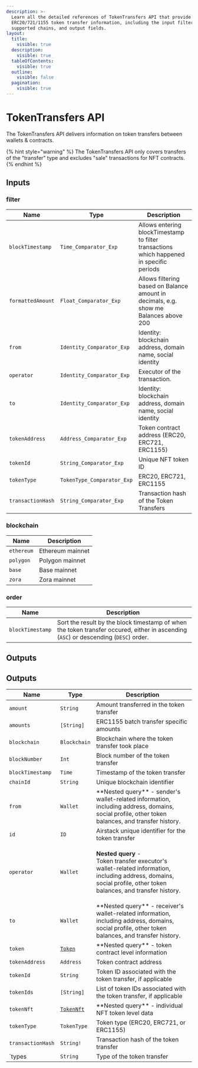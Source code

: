 ```yaml
---
description: >-
  Learn all the detailed references of TokenTransfers API that provide
  ERC20/721/1155 token transfer information, including the input filters,
  supported chains, and output fields.
layout:
  title:
    visible: true
  description:
    visible: true
  tableOfContents:
    visible: true
  outline:
    visible: false
  pagination:
    visible: true
---
```


# TokenTransfers API

The TokenTransfers API delivers information on token transfers between wallets & contracts.

{% hint style="warning" %}
The TokenTransfers API only covers transfers of the "transfer" type and excludes "sale" transactions for NFT contracts.
{% endhint %}

## Inputs

### filter

| Name              | Type                       | Description                                                                              |
| ----------------- | -------------------------- | ---------------------------------------------------------------------------------------- |
| `blockTimestamp`  | `Time_Comparator_Exp`      | Allows entering blockTimestamp to filter transactions which happened in specific periods |
| `formattedAmount` | `Float_Comparator_Exp`     | Allows filtering based on Balance amount in decimals, e.g. show me Balances above 200    |
| `from`            | `Identity_Comparator_Exp`  | Identity: blockchain address, domain name, social identity                               |
| `operator`        | `Identity_Comparator_Exp`  | Executor of the transaction.                                                             |
| `to`              | `Identity_Comparator_Exp`  | Identity: blockchain address, domain name, social identity                               |
| `tokenAddress`    | `Address_Comparator_Exp`   | Token contract address (ERC20, ERC721, ERC1155)                                          |
| `tokenId`         | `String_Comparator_Exp`    | Unique NFT token ID                                                                      |
| `tokenType`       | `TokenType_Comparator_Exp` | ERC20, ERC721, ERC1155                                                                   |
| `transactionHash` | `String_Comparator_Exp`    | Transaction hash of the Token Transfers                                                  |

### blockchain

| Name       | Description      |
| ---------- | ---------------- |
| `ethereum` | Ethereum mainnet |
| `polygon`  | Polygon mainnet  |
| `base`     | Base mainnet     |
| `zora`     | Zora mainnet     |

### order

| Name             | Description                                                                                                                          |
| ---------------- | ------------------------------------------------------------------------------------------------------------------------------------ |
| `blockTimestamp` | Sort the result by the block timestamp of when the token transfer occured, either in ascending (`ASC`) or descending (`DESC`) order. |

## Outputs

## Outputs

| Name              | Type                           | Description                                                                                                                                                                 |
| ----------------- | ------------------------------ | --------------------------------------------------------------------------------------------------------------------------------------------------------------------------- |
| `amount`          | `String`                       | Amount transferred in the token transfer                                                                                                                                    |
| `amounts`         | `[String]`                     | ERC1155 batch transfer specific amounts                                                                                                                                     |
| `blockchain`      | `Blockchain`                   | Blockchain where the token transfer took place                                                                                                                              |
| `blockNumber`     | `Int`                          | Block number of the token transfer                                                                                                                                          |
| `blockTimestamp`  | `Time`                         | Timestamp of the token transfer                                                                                                                                             |
| `chainId`         | `String`                       | Unique blockchain identifier                                                                                                                                                |
| `from`            | `Wallet`                       | \*\*Nested query\*\* - sender's wallet-related information, including address, domains, social profile, other token balances, and transfer history.                         |
| `id`              | `ID`                           | Airstack unique identifier for the token transfer                                                                                                                           |
| `operator`        | `Wallet`                       | <p>**Nested query** - <br>Token transfer executor's wallet-related information, including address, domains, social profile, other token balances, and transfer history.</p> |
| `to`              | `Wallet`                       | \*\*Nested query\*\* - receiver's wallet-related information, including address, domains, social profile, other token balances, and transfer history.                       |
| `token`           | [`Token`](tokens-api.md)       | \*\*Nested query\*\* - token contract level information                                                                                                                     |
| `tokenAddress`    | `Address`                      | Token contract address                                                                                                                                                      |
| `tokenId`         | `String`                       | Token ID associated with the token transfer, if applicable                                                                                                                  |
| `tokenIds`        | `[String]`                     | List of token IDs associated with the token transfer, if applicable                                                                                                         |
| `tokenNft`        | [`TokenNft`](tokennfts-api.md) | \*\*Nested query\*\* - individual NFT token level data                                                                                                                      |
| `tokenType`       | `TokenType`                    | Token type (ERC20, ERC721, or ERC1155)                                                                                                                                      |
| `transactionHash` | `String!`                      | Transaction hash of the token transfer                                                                                                                                      |
| \`types           | `String`                       | Type of the token transfer                                                                                                                                                  |
